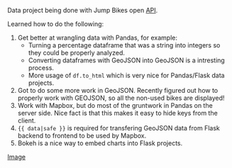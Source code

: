 Data project being done with Jump Bikes open [API](https://dc.jumpmobility.com/opendata/free_bike_status.json).

Learned how to do the following:

1. Get better at wrangling data with Pandas, for example:
   * Turning a percentage dataframe that was a string into integers so they could be properly analyzed.
   * Converting dataframes with GeoJSON into GeoJSON is a intresting process.
   * More usage of `df.to_html` which is very nice for Pandas/Flask data projects. 
2. Got to do some more work in GeoJSON. Recently figured out how to properly work with GEOJSON, so all the non-used bikes are displayed!
3. Work with Mapbox, but do most of the gruntwork in Pandas on the server side. Nice fact is that this makes it easy to hide keys from the client.
4. `{{ data|safe }}` is required for transfering GeoJSON data from Flask backend to frontend to be used by Mapbox. 
5. Bokeh is a nice way to embed charts into Flask projects.


[Image](https://pbs.twimg.com/media/Di-rdnjXoAUw0k8.jpg)
